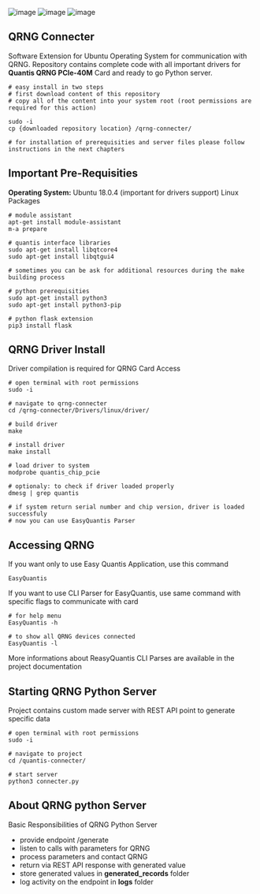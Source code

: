 ![image](https://img.shields.io/badge/Ubuntu-77216F?style=for-the-badge&logo=ubuntu&logoColor=white)
![image](https://img.shields.io/badge/Python-306998?style=for-the-badge&logo=python&logoColor=white)
![image](https://img.shields.io/badge/Flask-FFD43B?style=for-the-badge&logo=flask&logoColor=white)
## QRNG Connecter
Software Extension for Ubuntu Operating System for communication with QRNG. Repository contains complete code with all important drivers for **Quantis QRNG PCIe-40M** Card and ready to go Python server. 
```
# easy install in two steps
# first download content of this repository
# copy all of the content into your system root (root permissions are required for this action)

sudo -i
cp {downloaded repository location} /qrng-connecter/

# for installation of prerequisities and server files please follow instructions in the next chapters
```
## Important Pre-Requisities
**Operating System:** Ubuntu 18.0.4 (important for drivers support)
Linux Packages
```
# module assistant
apt-get install module-assistant
m-a prepare

# quantis interface libraries
sudo apt-get install libqtcore4
sudo apt-get install libqtgui4

# sometimes you can be ask for additional resources during the make building process

# python prerequisities
sudo apt-get install python3
sudo apt-get install python3-pip

# python flask extension
pip3 install flask
```

## QRNG Driver Install
Driver compilation is required for QRNG Card Access
```
# open terminal with root permissions
sudo -i

# navigate to qrng-connecter
cd /qrng-connecter/Drivers/linux/driver/

# build driver
make

# install driver
make install

# load driver to system
modprobe quantis_chip_pcie

# optionaly: to check if driver loaded properly
dmesg | grep quantis

# if system return serial number and chip version, driver is loaded successfuly
# now you can use EasyQuantis Parser
```
## Accessing QRNG 
If you want only to use Easy Quantis Application, use this command
```
EasyQuantis
```
If you want to use CLI Parser for EasyQuantis, use same command with specific flags to communicate with card
```
# for help menu
EasyQuantis -h

# to show all QRNG devices connected
EasyQuantis -l
```
More informations about ReasyQuantis CLI Parses are available in the project documentation

## Starting QRNG Python Server
Project contains custom made server with REST API point to generate specific data
```
# open terminal with root permissions
sudo -i

# navigate to project
cd /quantis-connecter/

# start server
python3 connecter.py
```
## About QRNG python Server
Basic Responsibilities of QRNG Python Server
- provide endpoint /generate
- listen to calls with parameters for QRNG
- process parameters and contact QRNG
- return via REST API response with generated value
- store generated values in **generated_records** folder
- log activity on the endpoint in **logs** folder
